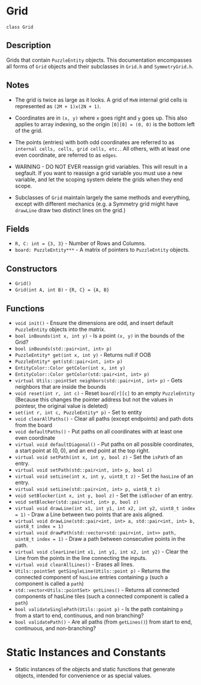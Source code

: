 # Grid

`class Grid`

## Description

Grids that contain `PuzzleEntity` objects. This documentation encompasses all forms of `Grid` objects and their subclasses in `Grid.h` and `SymmetryGrid.h`.

## Notes

- The grid is twice as large as it looks. A grid of `MxN` internal grid cells is represented as `(2M + 1)x(2N + 1)`.
- Coordinates are in `(x, y)` where `x` goes right and `y` goes up. This also applies to array indexing, so the origin `[0][0] = (0, 0)` is the bottom left of the grid.
- The points (entries) with both odd coordinates are referred to as `internal cells, cells, grid cells, etc.`. All others, with at least one even coordinate, are referred to as `edges`.

- WARNING - DO NOT EVER reassign grid variables. This will result in a segfault. If you want to reassign a grid variable you must use a new variable, and let the scoping system delete the grids when they end scope.

- Subclasses of `Grid` maintain largely the same methods and everything, except with different mechanics (e.g. a Symmetry grid might have `drawLine` draw two distinct lines on the grid.)

## Fields

- `R, C: int = {3, 3}` - Number of Rows and Columns.
- `board: PuzzleEntity***` - A matrix of pointers to `PuzzleEntity` objects.

## Constructors

- `Grid()`
- `Grid(int A, int B)` - `{R, C} = {A, B}`

## Functions

- `void init()` - Ensure the dimensions are odd, and insert default `PuzzleEntity` objects into the matrix.
- `bool inBounds(int x, int y)` - Is a point `(x, y)` in the bounds of the Grid?
- `bool inBounds(std::pair<int, int> p)`
- `PuzzleEntity* get(int x, int y)` - Returns null if OOB
- `PuzzleEntity* get(std::pair<int, int> p)`
- `EntityColor::Color getColor(int x, int y)`
- `EntityColor::Color getColor(std::pair<int, int> p)`
- `virtual Utils::pointSet neighbors(std::pair<int, int> p)` - Gets neighbors that are inside the bounds
- `void reset(int r, int c)` - Reset `board[r][c]` to an empty `PuzzleEntity` (Because this changes the pointer address but not the values in pointesr, the original value is deleted)
- `set(int r, int c, PuzzleEntity* p)` - Set to entity
- `void clearAllPaths()` - Clear all paths (except endpoints) and path dots from the board
- `void defaultPaths()` - Put paths on all coordinates with at least one even coordinate
- `virtual void defaultDiagonal()` - Put paths on all possible coordinates, a start point at (0, 0), and an end point at the top right.
- `virtual void setPath(int x, int y, bool z)` - Set the `isPath` of an entry.
- `virtual void setPath(std::pair<int, int> p, bool z)` 
- `virtual void setLine(int x, int y, uint8_t z)` - Set the `hasLine` of an entry.
- `virtual void setLine(std::pair<int, int> p, uint8_t z)` 
- `void setBlocker(int x, int y, bool z)` - Set the `isBlocker` of an entry.
- `void setBlocker(std::pair<int, int> p, bool z)` 
- `virtual void drawLine(int x1, int y1, int x2, int y2, uint8_t index = 1)` - Draw a Line between two points that are axis aligned.
- `virtual void drawLine(std::pair<int, int> a, std::pair<int, int> b, uint8_t index = 1)`
- `virtual void drawPath(std::vector<std::pair<int, int>> path, uint8_t index = 1)` - Draw a path between consecutive points in the path.
- `virtual void clearLine(int x1, int y1, int x2, int y2)` - Clear the Line from the points in the line connecting the inputs.
- `virtual void clearAllLines()` - Erases all lines.
- `Utils::pointSet getSingleLine(Utils::point p)` - Returns the connected component of `hasLine` entries containing `p` (such a component is called a `path`)
- `std::vector<Utils::pointSet> getLines()` - Returns all connected components of hasLine tiles (such a connected component is called a `path`)
- `bool validateSinglePath(Utils::point p)` - Is the path containing `p` from a start to end, continuous, and non branching?
- `bool validatePath()` - Are all paths (from `getLines()`) from start to end, continuous, and non-branching?

# Static Instances and Constants

- Static instances of the objects and static functions that generate objects, intended for convenience or as special values.